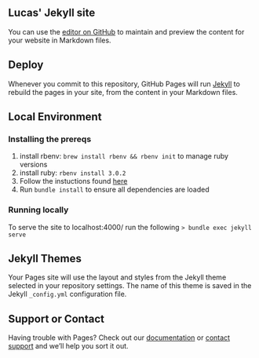 ## Lucas' Jekyll site

You can use the [editor on GitHub](https://github.com/laestrada/laestrada.github.io/edit/master/README.md) to maintain and preview the content for your website in Markdown files.

## Deploy
Whenever you commit to this repository, GitHub Pages will run [Jekyll](https://jekyllrb.com/) to rebuild the pages in your site, from the content in your Markdown files.

## Local Environment
### Installing the prereqs
1. install rbenv: `brew install rbenv && rbenv init` to manage ruby versions
1. install ruby: `rbenv install 3.0.2`
1. Follow the instuctions found [here](https://jekyllrb.com/docs/)
1. Run `bundle install` to ensure all dependencies are loaded
### Running locally
To serve the site to localhost:4000/ run the following
`> bundle exec jekyll serve`
## Jekyll Themes

Your Pages site will use the layout and styles from the Jekyll theme selected in your repository settings. The name of this theme is saved in the Jekyll `_config.yml` configuration file.
## Support or Contact

Having trouble with Pages? Check out our [documentation](https://docs.github.com/categories/github-pages-basics/) or [contact support](https://github.com/contact) and we’ll help you sort it out.
